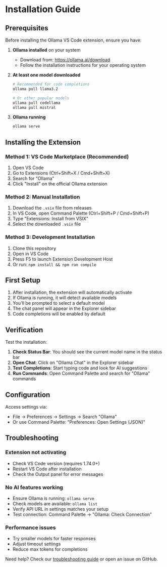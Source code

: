 # Installation Guide

## Prerequisites

Before installing the Ollama VS Code extension, ensure you have:

1. **Ollama installed** on your system
   - Download from: https://ollama.ai/download
   - Follow the installation instructions for your operating system

2. **At least one model downloaded**

   ```bash
   # Recommended for code completions
   ollama pull llama3.2
   
   # Or other popular models
   ollama pull codellama
   ollama pull mistral
   ```

3. **Ollama running**

   ```bash
   ollama serve
   ```

## Installing the Extension

### Method 1: VS Code Marketplace (Recommended)

1. Open VS Code
2. Go to Extensions (Ctrl+Shift+X / Cmd+Shift+X)
3. Search for "Ollama"
4. Click "Install" on the official Ollama extension

### Method 2: Manual Installation

1. Download the `.vsix` file from releases
2. In VS Code, open Command Palette (Ctrl+Shift+P / Cmd+Shift+P)
3. Type "Extensions: Install from VSIX"
4. Select the downloaded `.vsix` file

### Method 3: Development Installation

1. Clone this repository
2. Open in VS Code
3. Press F5 to launch Extension Development Host
4. Or run: `npm install && npm run compile`

## First Setup

1. After installation, the extension will automatically activate
2. If Ollama is running, it will detect available models
3. You'll be prompted to select a default model
4. The chat panel will appear in the Explorer sidebar
5. Code completions will be enabled by default

## Verification

Test the installation:

1. **Check Status Bar**: You should see the current model name in the status bar
2. **Open Chat**: Click on "Ollama Chat" in the Explorer sidebar
3. **Test Completions**: Start typing code and look for AI suggestions
4. **Run Commands**: Open Command Palette and search for "Ollama" commands

## Configuration

Access settings via:

- File → Preferences → Settings → Search "Ollama"
- Or use Command Palette: "Preferences: Open Settings (JSON)"

## Troubleshooting

### Extension not activating

- Check VS Code version (requires 1.74.0+)
- Restart VS Code after installation
- Check the Output panel for error messages

### No AI features working

- Ensure Ollama is running: `ollama serve`
- Check models are available: `ollama list`
- Verify API URL in settings matches your setup
- Test connection: Command Palette → "Ollama: Check Connection"

### Performance issues

- Try smaller models for faster responses
- Adjust timeout settings
- Reduce max tokens for completions

Need help? Check our [troubleshooting guide](README.md#troubleshooting) or open an issue on GitHub.